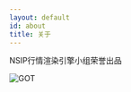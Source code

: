 ```yaml
---
layout: default
id: about
title: 关于
---
```


NSIP行情渲染引擎小组荣誉出品

![GOT](http://www.cheatsheet.com/wp-content/uploads/2016/08/Game-of-Thrones-1.jpg)